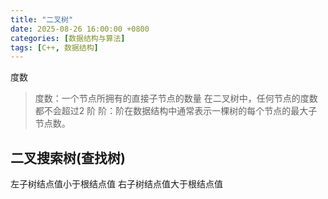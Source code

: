 ```yaml
---
title: "二叉树"
date: 2025-08-26 16:00:00 +0800
categories: [数据结构与算法]
tags: [C++, 数据结构]
---
```


度数
> 度数：一个节点所拥有的直接子节点的数量
> 在二叉树中，任何节点的度数都不会超过2
阶
> 阶：阶在数据结构中通常表示一棵树的每个节点的最大子节点数。

## 二叉搜索树(查找树)
左子树结点值小于根结点值
右子树结点值大于根结点值